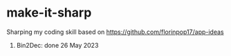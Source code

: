 # make-it-sharp
Sharping my coding skill based on https://github.com/florinpop17/app-ideas 

1. Bin2Dec: done 26 May 2023
